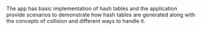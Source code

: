 The app has basic implementation of hash tables and the application provide scenarios to demonstrate how hash tables are generated along with the concepts of collision and different ways to handle it.
